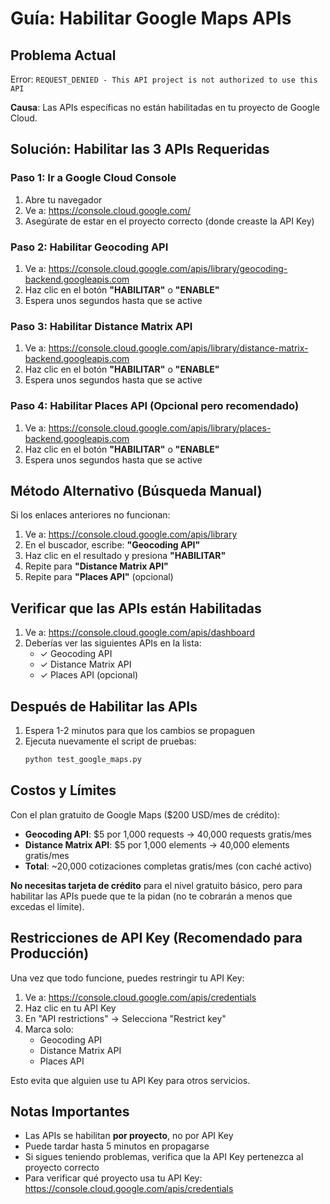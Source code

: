 # Guía: Habilitar Google Maps APIs

## Problema Actual

Error: `REQUEST_DENIED - This API project is not authorized to use this API`

**Causa**: Las APIs específicas no están habilitadas en tu proyecto de Google Cloud.

## Solución: Habilitar las 3 APIs Requeridas

### Paso 1: Ir a Google Cloud Console

1. Abre tu navegador
2. Ve a: https://console.cloud.google.com/
3. Asegúrate de estar en el proyecto correcto (donde creaste la API Key)

### Paso 2: Habilitar Geocoding API

1. Ve a: https://console.cloud.google.com/apis/library/geocoding-backend.googleapis.com
2. Haz clic en el botón **"HABILITAR"** o **"ENABLE"**
3. Espera unos segundos hasta que se active

### Paso 3: Habilitar Distance Matrix API

1. Ve a: https://console.cloud.google.com/apis/library/distance-matrix-backend.googleapis.com
2. Haz clic en el botón **"HABILITAR"** o **"ENABLE"**
3. Espera unos segundos hasta que se active

### Paso 4: Habilitar Places API (Opcional pero recomendado)

1. Ve a: https://console.cloud.google.com/apis/library/places-backend.googleapis.com
2. Haz clic en el botón **"HABILITAR"** o **"ENABLE"**
3. Espera unos segundos hasta que se active

## Método Alternativo (Búsqueda Manual)

Si los enlaces anteriores no funcionan:

1. Ve a: https://console.cloud.google.com/apis/library
2. En el buscador, escribe: **"Geocoding API"**
3. Haz clic en el resultado y presiona **"HABILITAR"**
4. Repite para **"Distance Matrix API"**
5. Repite para **"Places API"** (opcional)

## Verificar que las APIs están Habilitadas

1. Ve a: https://console.cloud.google.com/apis/dashboard
2. Deberías ver las siguientes APIs en la lista:
   - ✓ Geocoding API
   - ✓ Distance Matrix API
   - ✓ Places API (opcional)

## Después de Habilitar las APIs

1. Espera 1-2 minutos para que los cambios se propaguen
2. Ejecuta nuevamente el script de pruebas:
   ```bash
   python test_google_maps.py
   ```

## Costos y Límites

Con el plan gratuito de Google Maps ($200 USD/mes de crédito):

- **Geocoding API**: $5 por 1,000 requests → 40,000 requests gratis/mes
- **Distance Matrix API**: $5 por 1,000 elements → 40,000 elements gratis/mes
- **Total**: ~20,000 cotizaciones completas gratis/mes (con caché activo)

**No necesitas tarjeta de crédito** para el nivel gratuito básico, pero para habilitar las APIs puede que te la pidan (no te cobrarán a menos que excedas el límite).

## Restricciones de API Key (Recomendado para Producción)

Una vez que todo funcione, puedes restringir tu API Key:

1. Ve a: https://console.cloud.google.com/apis/credentials
2. Haz clic en tu API Key
3. En "API restrictions" → Selecciona "Restrict key"
4. Marca solo:
   - Geocoding API
   - Distance Matrix API
   - Places API

Esto evita que alguien use tu API Key para otros servicios.

## Notas Importantes

- Las APIs se habilitan **por proyecto**, no por API Key
- Puede tardar hasta 5 minutos en propagarse
- Si sigues teniendo problemas, verifica que la API Key pertenezca al proyecto correcto
- Para verificar qué proyecto usa tu API Key: https://console.cloud.google.com/apis/credentials
